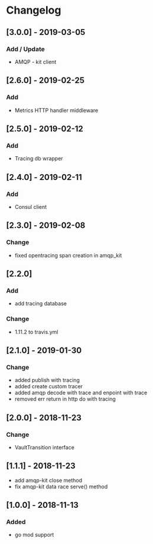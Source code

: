 # Changelog

##  [3.0.0] - 2019-03-05
### Add / Update
- AMQP - kit client

##  [2.6.0] - 2019-02-25
### Add
- Metrics HTTP handler middleware

##  [2.5.0] - 2019-02-12
### Add
- Tracing db wrapper

##  [2.4.0] - 2019-02-11
### Add
- Consul client

##  [2.3.0] - 2019-02-08
### Change
- fixed opentracing span creation in amqp_kit

## [2.2.0]
### Add
- add tracing database
### Change
- 1.11.2 to travis.yml

##  [2.1.0] - 2019-01-30
### Change
- added publish with tracing
- added create custom tracer
- added amqp decode with trace and enpoint with trace
- removed err return in http do with tracing

## [2.0.0] - 2018-11-23
### Change
- VaultTransition interface

## [1.1.1] - 2018-11-23
- add amqp-kit close method
- fix amqp-kit data race serve() method

## [1.0.0] - 2018-11-13
### Added
- go mod support
